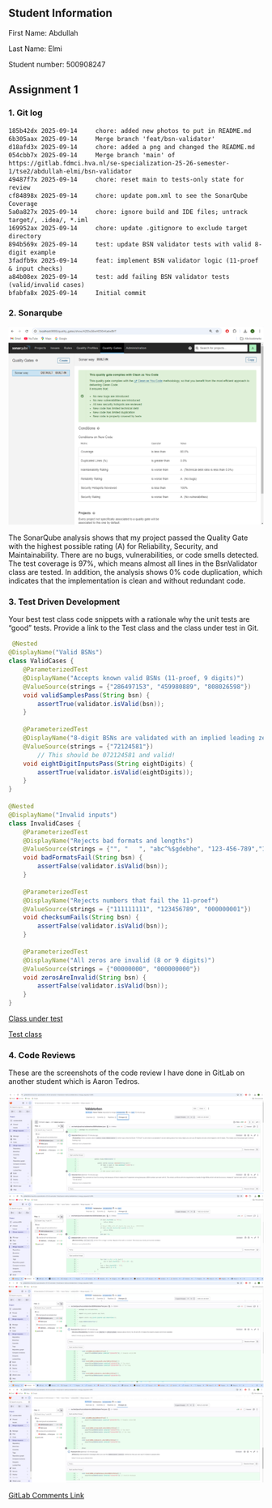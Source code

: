 ## Student Information

First Name: Abdullah

Last Name: Elmi

Student number: 500908247

## Assignment 1

### 1. Git log

```
185b42dx 2025-09-14     chore: added new photos to put in README.md                                                                                
6b305aax 2025-09-14     Merge branch 'feat/bsn-validator'
d18afd3x 2025-09-14     chore: added a png and changed the README.md
054cbb7x 2025-09-14     Merge branch 'main' of https://gitlab.fdmci.hva.nl/se-specialization-25-26-semester-1/tse2/abdullah-elmi/bsn-validator
49487f7x 2025-09-14     chore: reset main to tests-only state for review
cf84898x 2025-09-14     chore: update pom.xml to see the SonarQube Coverage
5a0a827x 2025-09-14     chore: ignore build and IDE files; untrack target/, .idea/, *.iml
169952ax 2025-09-14     chore: update .gitignore to exclude target directory
894b569x 2025-09-14     test: update BSN validator tests with valid 8-digit example
3fadfb9x 2025-09-14     feat: implement BSN validator logic (11-proef & input checks)
a84b08ex 2025-09-14     test: add failing BSN validator tests (valid/invalid cases)
bfabfa8x 2025-09-14     Initial commit
```

### 2. Sonarqube

![QualityGates1.png](QualityGates1.png)

The SonarQube analysis shows that my project passed the Quality Gate with the highest possible rating (A) for Reliability, Security, and Maintainability.
There are no bugs, vulnerabilities, or code smells detected. The test coverage is 97%, which means almost all lines in the BsnValidator class are tested.
In addition, the analysis shows 0% code duplication, which indicates that the implementation is clean and without redundant code.

### 3. Test Driven Development

Your best test class code snippets with a rationale why the unit tests are “good” tests.  Provide a link to the Test class and the class under test in Git.

```java
 @Nested
@DisplayName("Valid BSNs")
class ValidCases {
    @ParameterizedTest
    @DisplayName("Accepts known valid BSNs (11-proef, 9 digits)")
    @ValueSource(strings = {"286497153", "459980889", "808026598"})
    void validSamplesPass(String bsn) {
        assertTrue(validator.isValid(bsn));
    }

    @ParameterizedTest
    @DisplayName("8-digit BSNs are validated with an implied leading zero")
    @ValueSource(strings = {"72124581"})
        // This should be 072124581 and valid!
    void eightDigitInputsPass(String eightDigits) {
        assertTrue(validator.isValid(eightDigits));
    }
}

@Nested
@DisplayName("Invalid inputs")
class InvalidCases {
    @ParameterizedTest
    @DisplayName("Rejects bad formats and lengths")
    @ValueSource(strings = {"", "   ", "abc^%$gdebhe", "123-456-789","1234567890"})
    void badFormatsFail(String bsn) {
        assertFalse(validator.isValid(bsn));
    }

    @ParameterizedTest
    @DisplayName("Rejects numbers that fail the 11-proef")
    @ValueSource(strings = {"111111111", "123456789", "000000001"})
    void checksumFails(String bsn) {
        assertFalse(validator.isValid(bsn));
    }

    @ParameterizedTest
    @DisplayName("All zeros are invalid (8 or 9 digits)")
    @ValueSource(strings = {"00000000", "000000000"})
    void zerosAreInvalid(String bsn) {
        assertFalse(validator.isValid(bsn));
    }
}
```

[Class under test](https://gitlab.fdmci.hva.nl/se-specialization-25-26-semester-1/tse2/abdullah-elmi/bsn-validator/-/blob/main/src/main/java/nl/bsn/BsnValidator.java?ref_type=heads)

[Test class](https://gitlab.fdmci.hva.nl/se-specialization-25-26-semester-1/tse2/abdullah-elmi/bsn-validator/-/blob/main/src/test/java/nl/bsn/BsnValidatorTest.java?ref_type=heads)

### 4. Code Reviews

These are the screenshots of the code review I have done in GitLab on another student which is Aaron Tedros.

![CommentsOneAndTwo.png](CommentsOneAndTwo.png)
![CommentThree.png](CommentThree.png)
![CommentFour.png](CommentFour.png)
![CommentFive.png](CommentFive.png)

[GitLab Comments Link](https://gitlab.fdmci.hva.nl/se-specialization-25-26-semester-1/tse2/aaron-tedros/validatorbsn/-/merge_requests/1)
